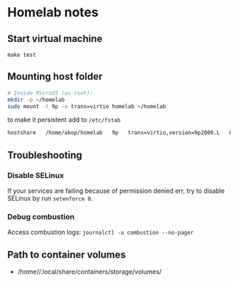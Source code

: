 Homelab notes
=============
## Start virtual machine

```
make test
```

## Mounting host folder

```sh
# Inside MicroOS (as root):
mkdir -p ~/homelab
sudo mount -t 9p -o trans=virtio homelab ~/homelab
```

to make it persistent add to `/etc/fstab`

```txt
hostshare   /home/akop/homelab   9p   trans=virtio,version=9p2000.L   0   0
```

## Troubleshooting

### Disable SELinux
If your services are failing because of permission denied err, try to disable SELinux 
by run `setenforce 0`.

### Debug combustion
Access combustion logs: `journalctl -u combustion --no-pager`

## Path to container volumes

- /home/<user>/.local/share/containers/storage/volumes/
